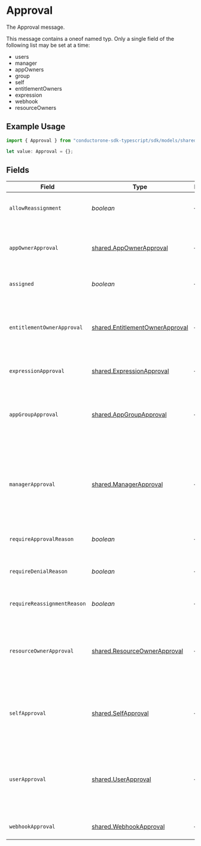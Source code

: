 # Approval

The Approval message.

This message contains a oneof named typ. Only a single field of the following list may be set at a time:
  - users
  - manager
  - appOwners
  - group
  - self
  - entitlementOwners
  - expression
  - webhook
  - resourceOwners


## Example Usage

```typescript
import { Approval } from "conductorone-sdk-typescript/sdk/models/shared";

let value: Approval = {};
```

## Fields

| Field                                                                                                                                           | Type                                                                                                                                            | Required                                                                                                                                        | Description                                                                                                                                     |
| ----------------------------------------------------------------------------------------------------------------------------------------------- | ----------------------------------------------------------------------------------------------------------------------------------------------- | ----------------------------------------------------------------------------------------------------------------------------------------------- | ----------------------------------------------------------------------------------------------------------------------------------------------- |
| `allowReassignment`                                                                                                                             | *boolean*                                                                                                                                       | :heavy_minus_sign:                                                                                                                              | Configuration to allow reassignment by reviewers during this step.                                                                              |
| `appOwnerApproval`                                                                                                                              | [shared.AppOwnerApproval](../../../sdk/models/shared/appownerapproval.md)                                                                       | :heavy_minus_sign:                                                                                                                              | App owner approval provides the configuration for an approval step when the app owner is the target.                                            |
| `assigned`                                                                                                                                      | *boolean*                                                                                                                                       | :heavy_minus_sign:                                                                                                                              | A field indicating whether this step is assigned.                                                                                               |
| `entitlementOwnerApproval`                                                                                                                      | [shared.EntitlementOwnerApproval](../../../sdk/models/shared/entitlementownerapproval.md)                                                       | :heavy_minus_sign:                                                                                                                              | The entitlement owner approval allows configuration of the approval step when the target approvers are the entitlement owners.                  |
| `expressionApproval`                                                                                                                            | [shared.ExpressionApproval](../../../sdk/models/shared/expressionapproval.md)                                                                   | :heavy_minus_sign:                                                                                                                              | The ExpressionApproval message.                                                                                                                 |
| `appGroupApproval`                                                                                                                              | [shared.AppGroupApproval](../../../sdk/models/shared/appgroupapproval.md)                                                                       | :heavy_minus_sign:                                                                                                                              | The AppGroupApproval object provides the configuration for setting a group as the approvers of an approval policy step.                         |
| `managerApproval`                                                                                                                               | [shared.ManagerApproval](../../../sdk/models/shared/managerapproval.md)                                                                         | :heavy_minus_sign:                                                                                                                              | The manager approval object provides configuration options for approval when the target of the approval is the manager of the user in the task. |
| `requireApprovalReason`                                                                                                                         | *boolean*                                                                                                                                       | :heavy_minus_sign:                                                                                                                              | Configuration to require a reason when approving this step.                                                                                     |
| `requireDenialReason`                                                                                                                           | *boolean*                                                                                                                                       | :heavy_minus_sign:                                                                                                                              | Configuration to require a reason when denying this step.                                                                                       |
| `requireReassignmentReason`                                                                                                                     | *boolean*                                                                                                                                       | :heavy_minus_sign:                                                                                                                              | Configuration to require a reason when reassigning this step.                                                                                   |
| `resourceOwnerApproval`                                                                                                                         | [shared.ResourceOwnerApproval](../../../sdk/models/shared/resourceownerapproval.md)                                                             | :heavy_minus_sign:                                                                                                                              | The resource owner approval allows configuration of the approval step when the target approvers are the resource owners.                        |
| `selfApproval`                                                                                                                                  | [shared.SelfApproval](../../../sdk/models/shared/selfapproval.md)                                                                               | :heavy_minus_sign:                                                                                                                              | The self approval object describes the configuration of a policy step that needs to be approved by the target of the request.                   |
| `userApproval`                                                                                                                                  | [shared.UserApproval](../../../sdk/models/shared/userapproval.md)                                                                               | :heavy_minus_sign:                                                                                                                              | The user approval object describes the approval configuration of a policy step that needs to be approved by a specific list of users.           |
| `webhookApproval`                                                                                                                               | [shared.WebhookApproval](../../../sdk/models/shared/webhookapproval.md)                                                                         | :heavy_minus_sign:                                                                                                                              | The WebhookApproval message.                                                                                                                    |